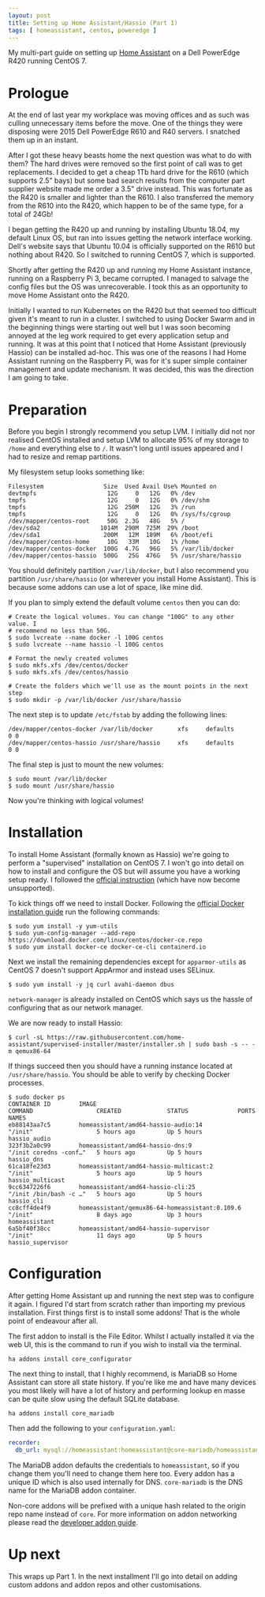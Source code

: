 ```yaml
---
layout: post
title: Setting up Home Assistant/Hassio (Part 1)
tags: [ homeassistant, centos, poweredge ]
---
```


My multi-part guide on setting up [Home Assistant](https://home-assistant.io) on a Dell
PowerEdge R420 running CentOS 7.

# Prologue

At the end of last year my workplace was moving offices and as such was culling
unnecessary items before the move. One of the things they were disposing were
2015 Dell PowerEdge R610 and R40 servers. I snatched them up in an instant.

After I got these heavy beasts home the next question was what to do with them?
The hard drives were removed so the first point of call was to get replacements.
I decided to get a cheap 1Tb hard drive for the R610 (which supports 2.5" bays)
but some bad search results from the computer part supplier website made me
order a 3.5" drive instead. This was fortunate as the R420 is smaller and
lighter than the R610. I also transferred the memory from the R610 into the
R420, which happen to be of the same type, for a total of 24Gb!

I began getting the R420 up and running by installing Ubuntu 18.04, my default
Linux OS, but ran into issues getting the network interface working. Dell's
website says that Ubuntu 10.04 is officially supported on the R610 but nothing
about R420. So I switched to running CentOS 7, which is supported.

Shortly after getting the R420 up and running my Home Assistant instance, running
on a Raspberry Pi 3, became corrupted. I managed to salvage the config files but
the OS was unrecoverable. I took this as an opportunity to move Home Assistant
onto the R420.

Initially I wanted to run Kubernetes on the R420 but that seemed
too difficult given it's meant to run in a cluster. I switched to using Docker
Swarm and in the beginning things were starting out well but I was soon becoming
annoyed at the leg work required to get every application setup and running. It
was at this point that I noticed that Home Assistant (previously Hassio) can be
installed ad-hoc. This was one of the reasons I had Home Assistant running on
the Raspberry Pi, was for it's super simple container management and update
mechanism. It was decided, this was the direction I am going to take.

# Preparation

Before you begin I strongly recommend you setup LVM. I initially did not nor
realised CentOS installed and setup LVM to allocate 95% of my storage to `/home`
and everything else to `/`. It wasn't long until issues appeared and I had to
resize and remap partitions.

My filesystem setup looks something like:

```
Filesystem                 Size  Used Avail Use% Mounted on
devtmpfs                    12G     0   12G   0% /dev
tmpfs                       12G     0   12G   0% /dev/shm
tmpfs                       12G  250M   12G   3% /run
tmpfs                       12G     0   12G   0% /sys/fs/cgroup
/dev/mapper/centos-root     50G  2.3G   48G   5% /
/dev/sda2                 1014M  290M  725M  29% /boot
/dev/sda1                  200M   12M  189M   6% /boot/efi
/dev/mapper/centos-home     10G   33M   10G   1% /home
/dev/mapper/centos-docker  100G  4.7G   96G   5% /var/lib/docker
/dev/mapper/centos-hassio  500G   25G  476G   5% /usr/share/hassio
```

You should definitely partition `/var/lib/docker`, but I also recommend you
partition `/usr/share/hassio` (or wherever you install Home Assistant). This is
because some addons can use a lot of space, like mine did.

If you plan to simply extend the default volume `centos` then you can do:

```shell
# Create the logical volumes. You can change "100G" to any other value. I
# recommend no less than 50G.
$ sudo lvcreate --name docker -l 100G centos
$ sudo lvcreate --name hassio -l 100G centos

# Format the newly created volumes
$ sudo mkfs.xfs /dev/centos/docker
$ sudo mkfs.xfs /dev/centos/hassio

# Create the folders which we'll use as the mount points in the next step
$ sudo mkdir -p /var/lib/docker /usr/share/hassio
```

The next step is to update `/etc/fstab` by adding the following lines:

```
/dev/mapper/centos-docker /var/lib/docker       xfs     defaults        0 0
/dev/mapper/centos-hassio /usr/share/hassio     xfs     defaults        0 0
```

The final step is just to mount the new volumes:

```shell
$ sudo mount /var/lib/docker
$ sudo mount /usr/share/hassio
```

Now you're thinking with logical volumes!

# Installation

To install Home Assistant (formally known as Hassio) we're going to perform a
"supervised" installation on CentOS 7. I won't go into detail on how to install
and configure the OS but will assume you have a working setup ready. I followed
the [official
instruction](https://github.com/home-assistant/supervised-installer) (which have
now become unsupported).

To kick things off we need to install Docker. Following the [official Docker
installation guide](https://docs.docker.com/engine/install/centos/) run the
following commands:

```shell
$ sudo yum install -y yum-utils
$ sudo yum-config-manager --add-repo https://download.docker.com/linux/centos/docker-ce.repo
$ sudo yum install docker-ce docker-ce-cli containerd.io
```

Next we install the remaining dependencies except for `apparmor-utils` as CentOS
7 doesn't support AppArmor and instead uses SELinux. 

```shell
$ sudo yum install -y jq curl avahi-daemon dbus
```

`network-manager` is
already installed on CentOS which says us the hassle of configuring that as our
network manager.

We are now ready to install Hassio:

```shell
$ curl -sL https://raw.githubusercontent.com/home-assistant/supervised-installer/master/installer.sh | sudo bash -s -- -m qemux86-64
```

If things succeed then you should have a running instance located at
`/usr/share/hassio`. You should be able to verify by checking Docker processes.

```shell
$ sudo docker ps
CONTAINER ID        IMAGE                                            COMMAND                  CREATED             STATUS              PORTS                                                                                                                                                                                                                                            NAMES
eb88143aa7c5        homeassistant/amd64-hassio-audio:14              "/init"                  5 hours ago         Up 5 hours                                                                                                                                                                                                                                                           hassio_audio
323f3b2a0c99        homeassistant/amd64-hassio-dns:9                 "/init coredns -conf…"   5 hours ago         Up 5 hours                                                                                                                                                                                                                                                           hassio_dns
61ca18fe23d3        homeassistant/amd64-hassio-multicast:2           "/init"                  5 hours ago         Up 5 hours                                                                                                                                                                                                                                                           hassio_multicast
9cc6347226f6        homeassistant/amd64-hassio-cli:25                "/init /bin/bash -c …"   5 hours ago         Up 5 hours                                                                                                                                                                                                                                                           hassio_cli
cc8cff4de4f9        homeassistant/qemux86-64-homeassistant:0.109.6   "/init"                  8 days ago          Up 3 hours                                                                                                                                                                                                                                                           homeassistant
6a5bf40f38cc        homeassistant/amd64-hassio-supervisor            "/init"                  11 days ago         Up 5 hours                                                                                                                                                                                                                                                           hassio_supervisor
```

# Configuration

After getting Home Assistant up and running the next step was to configure it
again. I figured I'd start from scratch rather than importing my previous
installation. First things first is to install some addons! That is the whole
point of endeavour after all.

The first addon to install is the File Editor. Whilst I actually installed it
via the web UI, this is the command to run if you wish to install via the
terminal.

```shell
ha addons install core_configurator
```

The next thing to install, that I highly recommend, is MariaDB so Home Assistant
can store all state history. If you're like me and have many devices you most
likely will have a lot of history and performing lookup en masse can be quite
slow using the default SQLite database.

```shell
ha addons install core_mariadb
```

Then add the following to your `configuration.yaml`:

```yaml
recorder:
  db_url: mysql://homeassistant:homeassistant@core-mariadb/homeassistant?charset=utf8
```

The MariaDB addon defaults the credentials to `homeassistant`, so if you change
them you'll need to change them here too. Every addon has a unique ID which is
also used internally for DNS. `core-mariadb` is the DNS name for the MariaDB
addon container.

Non-core addons will be prefixed with a unique hash related to the origin repo
name instead of `core`. For more information on addon networking please read the
[developer addon
guide](https://developers.home-assistant.io/docs/add-ons/communication#network).

# Up next

This wraps up Part 1. In the next installment I'll go into detail on adding
custom addons and addon repos and other customisations.

